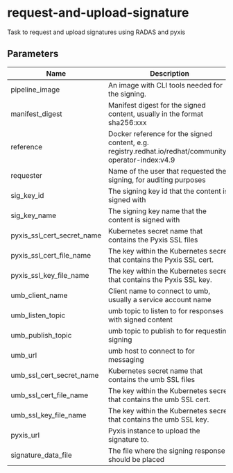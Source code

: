 # request-and-upload-signature

Task to request and upload signatures using RADAS and pyxis

## Parameters

| Name                       | Description                                                                                           | Optional | Default value                                         |
|----------------------------|-------------------------------------------------------------------------------------------------------|----------|-------------------------------------------------------|
| pipeline_image             | An image with CLI tools needed for the signing.                                                       | Yes      | quay.io/redhat-isv/operator-pipelines-images:released |
| manifest_digest            | Manifest digest for the signed content, usually in the format sha256:xxx                              | No       | -                                                     |
| reference                  | Docker reference for the signed content, e.g. registry.redhat.io/redhat/community-operator-index:v4.9 | No       | -                                                     |
| requester                  | Name of the user that requested the signing, for auditing purposes                                    | No       | -                                                     |
| sig_key_id                 | The signing key id that the content is signed with                                                    | Yes      | 4096R/55A34A82 SHA-256                                |
| sig_key_name               | The signing key name that the content is signed with                                                  | Yes      | containerisvsign                                      |
| pyxis_ssl_cert_secret_name | Kubernetes secret name that contains the Pyxis SSL files                                              | No       | -                                                     |
| pyxis_ssl_cert_file_name   | The key within the Kubernetes secret that contains the Pyxis SSL cert.                                | No       | -                                                     |
| pyxis_ssl_key_file_name    | The key within the Kubernetes secret that contains the Pyxis SSL key.                                 | No       | -                                                     |
| umb_client_name            | Client name to connect to umb, usually a service account name                                         | Yes      | operatorpipelines                                     |
| umb_listen_topic           | umb topic to listen to for responses with signed content                                              | Yes      | VirtualTopic.eng.robosignatory.isv.sign               |
| umb_publish_topic          | umb topic to publish to for requesting signing                                                        | Yes      | VirtualTopic.eng.operatorpipelines.isv.sign           |
| umb_url                    | umb host to connect to for messaging                                                                  | Yes      | umb.api.redhat.com                                    |
| umb_ssl_cert_secret_name   | Kubernetes secret name that contains the umb SSL files                                                | No       | -                                                     |
| umb_ssl_cert_file_name     | The key within the Kubernetes secret that contains the umb SSL cert.                                  | No       | -                                                     |
| umb_ssl_key_file_name      | The key within the Kubernetes secret that contains the umb SSL key.                                   | No       | -                                                     |
| pyxis_url                  | Pyxis instance to upload the signature to.                                                            | Yes      | https://pyxis.engineering.redhat.com                  |
| signature_data_file        | The file where the signing response should be placed                                                  | Yes      | signing_response.json                                 |
